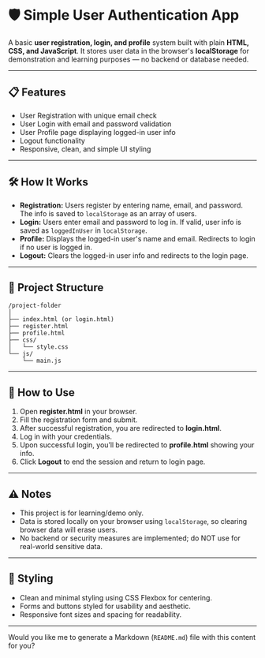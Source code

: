 # 🛡️ Simple User Authentication App

A basic **user registration, login, and profile** system built with plain **HTML, CSS, and JavaScript**.
It stores user data in the browser's **localStorage** for demonstration and learning purposes — no backend or database needed.

---

## 📋 Features

* User Registration with unique email check
* User Login with email and password validation
* User Profile page displaying logged-in user info
* Logout functionality
* Responsive, clean, and simple UI styling

---

## 🛠️ How It Works

* **Registration:** Users register by entering name, email, and password. The info is saved to `localStorage` as an array of users.
* **Login:** Users enter email and password to log in. If valid, user info is saved as `loggedInUser` in `localStorage`.
* **Profile:** Displays the logged-in user's name and email. Redirects to login if no user is logged in.
* **Logout:** Clears the logged-in user info and redirects to the login page.

---

## 📁 Project Structure

```
/project-folder
│
├── index.html (or login.html)
├── register.html
├── profile.html
├── css/
│   └── style.css
└── js/
    └── main.js
```

---

## 🚀 How to Use

1. Open **register.html** in your browser.
2. Fill the registration form and submit.
3. After successful registration, you are redirected to **login.html**.
4. Log in with your credentials.
5. Upon successful login, you’ll be redirected to **profile.html** showing your info.
6. Click **Logout** to end the session and return to login page.

---

## ⚠️ Notes

* This project is for learning/demo only.
* Data is stored locally on your browser using `localStorage`, so clearing browser data will erase users.
* No backend or security measures are implemented; do NOT use for real-world sensitive data.

---

## 🎨 Styling

* Clean and minimal styling using CSS Flexbox for centering.
* Forms and buttons styled for usability and aesthetic.
* Responsive font sizes and spacing for readability.

---

Would you like me to generate a Markdown (`README.md`) file with this content for you?
